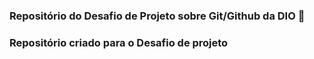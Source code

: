 ### Repositório do Desafio de Projeto sobre Git/Github da DIO 🚀
### Repositório criado para o Desafio de projeto

